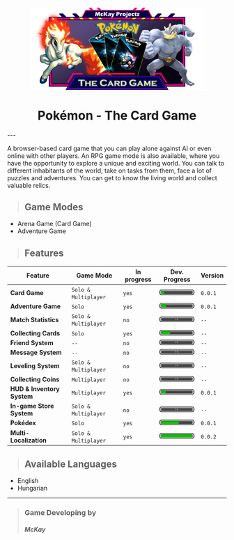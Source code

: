 <p align="center">
  <img width="400" src="./client/public/images/logo/home_logo_3.png" alt="logo">
  <h1 align="center">Pokémon - The Card Game</h1>
</p>
---

A browser-based card game that you can play alone against AI or even online with other players.
An RPG game mode is also available, where you have the opportunity to explore a unique and exciting world. You can talk to different inhabitants of the world, take on tasks from them, face a lot of puzzles and adventures.
You can get to know the living world and collect valuable relics.


> ## Game Modes
 - Arena Game (Card Game)
 - Adventure Game

> ## Features

|Feature                    |Game Mode             |In progress |Dev. Progress  | Version |
|---------------------------|----------------------|------------|---------------|---------|
|**Card Game**              |`Solo & Multiplayer`  |`yes`       |<img width="100" src="./client/public/images/progress_bar/p_5.png" title="5%">               |`0.0.1`  |
|**Adventure Game**         |`Solo`                |`yes`       |<img width="100" src="./client/public/images/progress_bar/p_11.png" title="11%">               |`0.0.1`  |
|**Match Statistics**       |`Solo & Multiplayer`  |`no`        |<img width="100" src="./client/public/images/progress_bar/p_0.png" title="0%">               |`--`     |
|**Collecting Cards**       |`Solo`                |`yes`       |<img width="100" src="./client/public/images/progress_bar/p_25.png" title="25%">               |`--`     |
|**Friend System**          |`--`                  |`no`        |<img width="100" src="./client/public/images/progress_bar/p_0.png" title="0%">               |`--`     |
|**Message System**         |`--`                  |`no`        |<img width="100" src="./client/public/images/progress_bar/p_0.png" title="0%">               |`--`     |
|**Leveling System**        |`Solo & Multiplayer`  |`no`        |<img width="100" src="./client/public/images/progress_bar/p_0.png" title="0%">               |`--`     |
|**Collecting Coins**       |`Multiplayer`         |`no`        |<img width="100" src="./client/public/images/progress_bar/p_0.png" title="0%">               |`--`     |
|**HUD & Inventory System** |`Multiplayer`         |`yes`       |<img width="100" src="./client/public/images/progress_bar/p_10.png" title="10%">               |`0.0.1`  |
|**In-game Store System**   |`Solo & Multiplayer`  |`no`        |<img width="100" src="./client/public/images/progress_bar/p_0.png" title="0%">               |`--`     |
|**Pokédex**                |`Solo`                |`yes`       |<img width="100" src="./client/public/images/progress_bar/p_55.png" title="55%">               |`0.0.1`  |
|**Multi-Localization**     |`Solo & Multiplayer`  |`yes`       |<img width="100" src="./client/public/images/progress_bar/p_100.png" title="100%">               |`0.0.2`  |

> ## Available Languages
 - English
 - Hungarian

---
> ### Game Developing by
> #### _McKay_